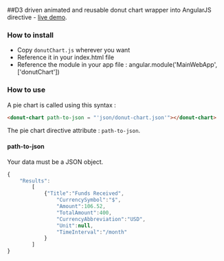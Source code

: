 ##D3 driven animated and reusable donut chart wrapper into AngularJS directive - [live demo](http://iuriistavnichuk.github.io/d3-angularjs-donut-chart/).

### How to install
 + Copy `donutChart.js` wherever you want
 + Reference it in your index.html file
 + Reference the module in your app file :
     angular.module('MainWebApp', ['donutChart'])

### How to use
A pie chart is called using this syntax :

```html
<donut-chart path-to-json = "'json/donut-chart.json'"></donut-chart>
```

The pie chart directive attribute : `path-to-json`.


#### path-to-json
Your data must be a JSON object.
```js
{
    "Results":
        [
            {"Title":"Funds Received",
                "CurrencySymbol":"$",
                "Amount":106.52,
                "TotalAmount":400,
                "CurrencyAbbreviation":"USD",
                "Unit":null,
                "TimeInterval":"/month"
            }
        ]
}
```

